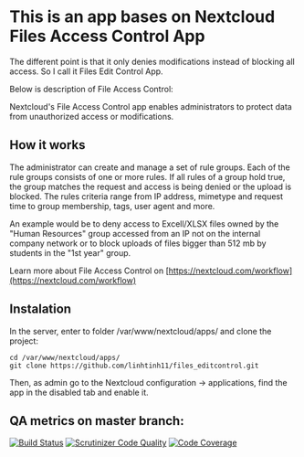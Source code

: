 # This is an app bases on Nextcloud Files Access Control App
The different point is that it only denies modifications instead of blocking all access. So I call it Files Edit Control App.

Below is description of File Access Control:

Nextcloud's File Access Control app enables administrators to protect data from unauthorized access or modifications.

## How it works
The administrator can create and manage a set of rule groups. Each of the rule groups consists of one or more rules. If all rules of a group hold true, the group matches the request and access is being denied or the upload is blocked. The rules criteria range from IP address, mimetype and request time to group membership, tags, user agent and more.
		
An example would be to deny access to Excell/XLSX files owned by the "Human Resources" group accessed from an IP not on the internal company network or to block uploads of files bigger than 512 mb by students in the "1st year" group.
	
Learn more about File Access Control on [https://nextcloud.com/workflow](https://nextcloud.com/workflow)

## Instalation
In the server, enter to folder /var/www/nextcloud/apps/ and clone the project:

```
cd /var/www/nextcloud/apps/
git clone https://github.com/linhtinh11/files_editcontrol.git
```

Then, as admin go to the Nextcloud configuration -> applications, find the app in the disabled tab and enable it.

## QA metrics on master branch:

[![Build Status](https://travis-ci.org/nextcloud/files_accesscontrol.svg?branch=master)](https://travis-ci.org/nextcloud/files_accesscontrol/branches)
[![Scrutinizer Code Quality](https://scrutinizer-ci.com/g/nextcloud/files_accesscontrol/badges/quality-score.png?b=master)](https://scrutinizer-ci.com/g/nextcloud/files_accesscontrol/?branch=master)
[![Code Coverage](https://scrutinizer-ci.com/g/nextcloud/files_accesscontrol/badges/coverage.png?b=master)](https://scrutinizer-ci.com/g/nextcloud/files_accesscontrol/?branch=master)

